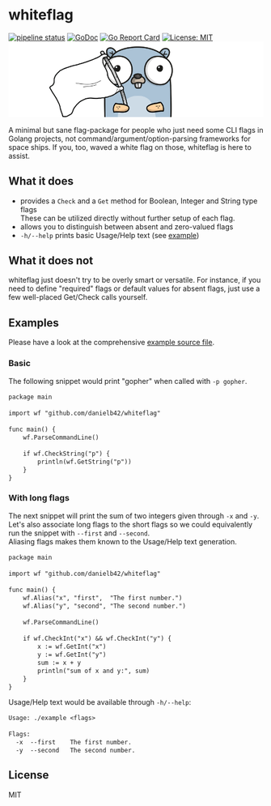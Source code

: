 # whiteflag

[![pipeline status](https://gitlab.com/danielb42/whiteflag/badges/master/pipeline.svg)](https://gitlab.com/danielb42/whiteflag/commits/master)
[![GoDoc](https://godoc.org/github.com/danielb42/whiteflag?status.svg)](https://godoc.org/github.com/danielb42/whiteflag) 
[![Go Report Card](https://goreportcard.com/badge/github.com/danielb42/whiteflag)](https://goreportcard.com/report/github.com/danielb42/whiteflag) 
[![License: MIT](https://img.shields.io/badge/License-MIT-yellow.svg)](https://opensource.org/licenses/MIT)  
![Whiteflag Gopher](whiteflag.png)

A minimal but sane flag-package for people who just need some CLI flags in Golang projects, not command/argument/option-parsing frameworks for space ships. If you, too, waved a white flag on those, whiteflag is here to assist.

## What it does
- provides a `Check` and a `Get` method for Boolean, Integer and String type flags  
These can be utilized directly without further setup of each flag. 
- allows you to distinguish between absent and zero-valued flags
- `-h/--help` prints basic Usage/Help text (see [example](#with-long-flags))

## What it does not
whiteflag just doesn't try to be overly smart or versatile. For instance, if you need to define "required" flags or default values for absent flags, just use a few well-placed Get/Check calls yourself.

## Examples
Please have a look at the comprehensive [example source file](example/example.go).  

### Basic
The following snippet would print "gopher" when called with `-p gopher`.
```golang
package main

import wf "github.com/danielb42/whiteflag"

func main() {
    wf.ParseCommandLine()
    
    if wf.CheckString("p") {
        println(wf.GetString("p"))
    }
}
```

### With long flags
The next snippet will print the sum of two integers given through `-x` and `-y`.  
Let's also associate long flags to the short flags so we could equivalently run the snippet with `--first` and `--second`.  
Aliasing flags makes them known to the Usage/Help text generation.

```golang
package main

import wf "github.com/danielb42/whiteflag"

func main() {
    wf.Alias("x", "first",  "The first number.")
    wf.Alias("y", "second", "The second number.")

    wf.ParseCommandLine()

    if wf.CheckInt("x") && wf.CheckInt("y") {
        x := wf.GetInt("x")
        y := wf.GetInt("y")
        sum := x + y
        println("sum of x and y:", sum)
    }
}
```

Usage/Help text would be available through `-h/--help`:

```
Usage: ./example <flags>

Flags:
  -x  --first    The first number.
  -y  --second   The second number.
```

## License
MIT